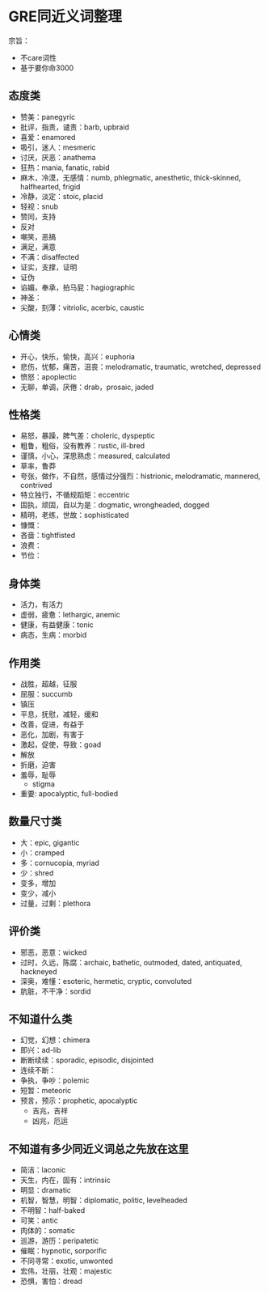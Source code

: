# GRE同近义词整理

宗旨：

+ 不care词性
+ 基于要你命3000

## 态度类

+ 赞美：panegyric
+ 批评，指责，谴责：barb, upbraid
+ 喜爱：enamored
+ 吸引，迷人：mesmeric
+ 讨厌，厌恶：anathema
+ 狂热：mania, fanatic, rabid
+ 麻木，冷漠，无感情：numb, phlegmatic, anesthetic, thick-skinned, halfhearted, frigid
+ 冷静，淡定：stoic, placid
+ 轻视：snub
+ 赞同，支持
+ 反对
+ 嘲笑，恶搞
+ 满足，满意
+ 不满：disaffected
+ 证实，支撑，证明
+ 证伪
+ 谄媚，奉承，拍马屁：hagiographic
+ 神圣：
+ 尖酸，刻薄：vitriolic, acerbic, caustic

## 心情类

+ 开心，快乐，愉快，高兴：euphoria
+ 悲伤，忧郁，痛苦，沮丧：melodramatic, traumatic, wretched, depressed
+ 愤怒：apoplectic
+ 无聊，单调，厌倦：drab，prosaic, jaded

## 性格类

+ 易怒，暴躁，脾气差：choleric, dyspeptic
+ 粗鲁，粗俗，没有教养：rustic, ill-bred
+ 谨慎，小心，深思熟虑：measured, calculated
+ 草率，鲁莽
+ 夸张，做作，不自然，感情过分强烈：histrionic, melodramatic, mannered, contrived
+ 特立独行，不循规蹈矩：eccentric
+ 固执，顽固，自以为是：dogmatic, wrongheaded, dogged
+ 精明，老练，世故：sophisticated
+ 慷慨：
+ 吝啬：tightfisted
+ 浪费：
+ 节俭：

## 身体类

+ 活力，有活力
+ 虚弱，疲惫：lethargic, anemic
+ 健康，有益健康：tonic
+ 病态，生病：morbid

## 作用类

+ 战胜，超越，征服
+ 屈服：succumb
+ 镇压
+ 平息，抚慰，减轻，缓和
+ 改善，促进，有益于
+ 恶化，加剧，有害于
+ 激起，促使，导致：goad
+ 解放
+ 折磨，迫害
+ 羞辱，耻辱
  + stigma
+ 重要: apocalyptic, full-bodied

## 数量尺寸类

+ 大：epic, gigantic
+ 小：cramped
+ 多：cornucopia, myriad
+ 少：shred
+ 变多，增加
+ 变少，减小
+ 过量，过剩：plethora

## 评价类

+ 邪恶，恶意：wicked
+ 过时，久远，陈腐：archaic, bathetic, outmoded, dated, antiquated, hackneyed
+ 深奥，难懂：esoteric, hermetic, cryptic, convoluted
+ 肮脏，不干净：sordid

## 不知道什么类

+ 幻觉，幻想：chimera
+ 即兴：ad-lib
+ 断断续续：sporadic, episodic, disjointed
+ 连续不断：
+ 争执，争吵：polemic
+ 短暂：meteoric
+ 预言，预示：prophetic, apocalyptic
  + 吉兆，吉祥
  + 凶兆，厄运

## 不知道有多少同近义词总之先放在这里

+ 简洁：laconic
+ 天生，内在，固有：intrinsic
+ 明显：dramatic
+ 机智，智慧，明智：diplomatic, politic, levelheaded
+ 不明智：half-baked
+ 可笑：antic
+ 肉体的：somatic
+ 巡游，游历：peripatetic
+ 催眠：hypnotic, sorporific
+ 不同寻常：exotic, unwonted
+ 宏伟，壮丽，壮观：majestic
+ 恐惧，害怕：dread
